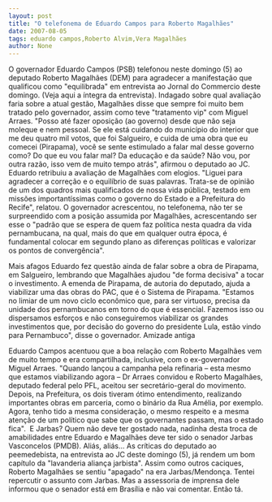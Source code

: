 ```yaml
---
layout: post
title: "O telefonema de Eduardo Campos para Roberto Magalhães"
date: 2007-08-05
tags: eduardo campos,Roberto Alvim,Vera Magalhães
author: None
---
```

O governador Eduardo Campos (PSB) telefonou neste domingo (5) ao deputado Roberto Magalh&atilde;es (DEM) para agradecer a manifesta&ccedil;&atilde;o que qualificou como &quot;equilibrada&quot; em entrevista ao Jornal do Commercio deste domingo. (Veja aqui a &iacute;ntegra da entrevista).
Indagado sobre qual avalia&ccedil;&atilde;o faria sobre a atual gest&atilde;o, Magalh&atilde;es disse que sempre foi muito bem tratado pelo governador, assim como teve &quot;tratamento vip&quot; com Miguel Arraes.
&quot;Posso at&eacute; fazer oposi&ccedil;&atilde;o (ao governo) desde que n&atilde;o seja moleque e nem pessoal. Se ele est&aacute; cuidando do munic&iacute;pio do interior que me deu quatro mil votos, que foi Salgueiro, e cuida de uma obra que eu comecei (Pirapama), voc&ecirc; se sente estimulado a falar mal desse governo como? Do que eu vou falar mal? Da educa&ccedil;&atilde;o e da sa&uacute;de? N&atilde;o vou, por outra raz&atilde;o, isso vem de muito tempo atr&aacute;s&quot;, afirmou o deputado ao JC. 
Eduardo retribuiu a avalia&ccedil;&atilde;o de Magalh&atilde;es com elogios. &quot;Liguei para agradecer a corre&ccedil;&atilde;o e o equil&iacute;brio de suas palavras. Trata-se de opini&atilde;o de um dos quadros mais qualificados de nossa vida p&uacute;blica, testado em miss&otilde;es important&iacute;ssimas como o governo do Estado e a Prefeitura do Recife&quot;, relatou.
O governador acrescentou, no telefonema, n&atilde;o ter se surpreendido com a posi&ccedil;&atilde;o assumida por Magalh&atilde;es, acrescentando ser esse o &quot;padr&atilde;o que se espera de quem faz pol&iacute;tica nesta quadra da vida pernambucana, na qual, mais do que em qualquer outra &eacute;poca, &eacute; fundamental colocar em segundo plano as diferen&ccedil;as pol&iacute;ticas e valorizar os pontos de converg&ecirc;ncia&quot;. 

Mais afagos
Eduardo fez quest&atilde;o ainda de falar sobre a obra de Pirapama, em Salgueiro, lembrando que Magalh&atilde;es ajudou &quot;de forma decisiva&quot; a tocar o investimento. A emenda de Pirapama, de autoria do deputado, ajuda a viabilizar uma das obras do PAC, que &eacute; o Sistema de Pirapama. 
&quot;Estamos no limiar de um novo ciclo econ&ocirc;mico que, para ser virtuoso, precisa da unidade dos pernambucanos em torno do que &eacute; essencial. Fazemos isso ou dispersamos esfor&ccedil;os e n&atilde;o conseguiremos viabilizar os grandes investimentos que, por decis&atilde;o do governo do presidente Lula, est&atilde;o vindo para Pernambuco&quot;, disse o governador. 
Amizade antiga

Eduardo Campos acentuou que a boa rela&ccedil;&atilde;o com Roberto Magalh&atilde;es vem de muito tempo e era compartilhada, inclusive, com o ex-governador Miguel Arraes. 
&quot;Quando lan&ccedil;ou a campanha pela refinaria &ndash; esta mesmo que estamos viabilizando agora &ndash; Dr Arraes convidou e Roberto Magalh&atilde;es, deputado federal pelo PFL, aceitou ser secret&aacute;rio-geral do movimento. Depois, na Prefeitura, os dois tiveram &oacute;timo entendimento, realizando importantes obras em parceria, como o bin&aacute;rio da Rua Am&eacute;lia, por exemplo. Agora, tenho tido a mesma considera&ccedil;&atilde;o, o mesmo respeito e a mesma aten&ccedil;&atilde;o de um pol&iacute;tico que sabe que os governantes passam, mas o estado fica&quot;.&nbsp;
E Jarbas?
Quem n&atilde;o deve ter gostado nada, nadinha desta troca de amabilidades entre Eduardo e Magalh&atilde;es&nbsp;deve ter sido&nbsp;o senador Jarbas Vasconcelos (PMDB).
Ali&aacute;s, ali&aacute;s... As cr&iacute;ticas do deputado ao peemedebista, na entrevista ao JC deste domingo (5),&nbsp;j&aacute; rendem um bom cap&iacute;tulo da &quot;lavanderia alian&ccedil;a jarbista&quot;. Assim como&nbsp;outros caciques, Roberto Magalh&atilde;es se sentiu &quot;apagado&quot; na era Jarbas/Mendon&ccedil;a.
Tentei repercutir o assunto com Jarbas. Mas a assessoria de imprensa dele informou que&nbsp;o senador est&aacute; em Bras&iacute;lia e n&atilde;o vai comentar. Ent&atilde;o t&aacute;. 